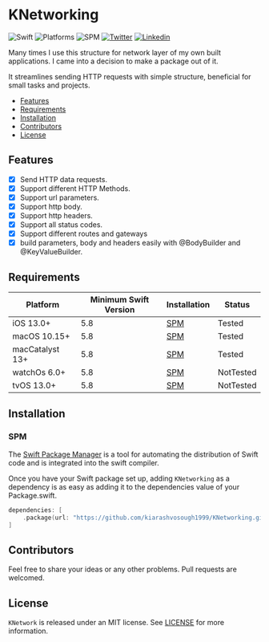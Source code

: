 # KNetworking

![Swift](https://img.shields.io/badge/Swift-5.8_or_Higher-Orange?style=flat-square)
![Platforms](https://img.shields.io/badge/Platforms-macOS_iOS_tvOS_watchOS-Green?style=flat-square)
![SPM](https://img.shields.io/badge/Swift_Package_Manager-compatible-orange?style=flat-square)
[![Twitter](https://img.shields.io/badge/Twitter-@Vosough_k-blue.svg?style=flat-square)](https://twitter.com/vosough_k)
[![Linkedin](https://img.shields.io/badge/Linkedin-KiarashVosough-blue.svg?style=flat-square)](https://www.linkedin.com/in/kiarashvosough/)

Many times I use this structure for network layer of my own built applications. I came into a decision to make a package out of it.

It streamlines sending HTTP requests with simple structure, beneficial for small tasks and projects.

- [Features](#features)
- [Requirements](#requirements)
- [Installation](#installation)
- [Contributors](#Contributors)
- [License](#license)


## Features

- [x] Send HTTP data requests.
- [x] Support different HTTP Methods.
- [x] Support url parameters.
- [x] Support http body.
- [x] Support http headers.
- [x] Support all status codes.
- [x] Support different routes and gateways
- [x] build parameters, body and headers easily with @BodyBuilder and @KeyValueBuilder.

## Requirements

| Platform | Minimum Swift Version | Installation | Status |
| --- | --- | --- | --- |
| iOS 13.0+ | 5.8 | [SPM](#spm) | Tested |
| macOS 10.15+ | 5.8 | [SPM](#spm) | Tested |
| macCatalyst 13+ | 5.8 | [SPM](#spm) | Tested |
| watchOs 6.0+ | 5.8 | [SPM](#spm) | NotTested |
| tvOS 13.0+ | 5.8 | [SPM](#spm) | NotTested |

## Installation

### SPM

The [Swift Package Manager](https://www.swift.org/package-manager) is a tool for automating the distribution of Swift code and is integrated into the swift compiler.

Once you have your Swift package set up, adding `KNetworking` as a dependency is as easy as adding it to the dependencies value of your Package.swift.

```swift
dependencies: [
    .package(url: "https://github.com/kiarashvosough1999/KNetworking.git", .upToNextMajor(from: "1.0.0"))
]
```

## Contributors

Feel free to share your ideas or any other problems. Pull requests are welcomed.

## License

`KNetwork` is released under an MIT license. See [LICENSE](https://github.com/kiarashvosough1999/KNetworking/blob/master/LICENSE) for more information.
